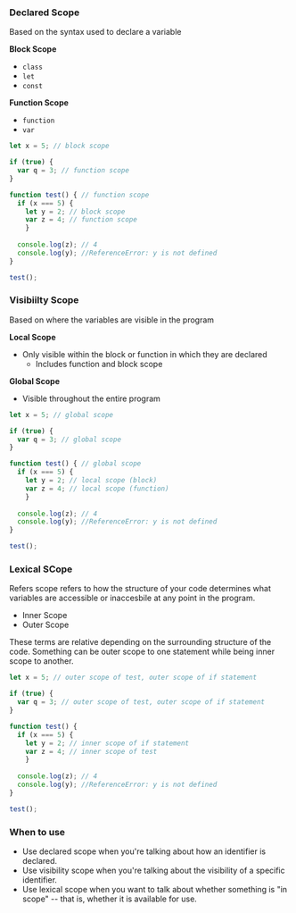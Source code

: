### Declared Scope ###
Based on the syntax used to declare a variable

**Block Scope**
- `class`
- `let`
- `const`

**Function Scope**
- `function`
- `var`

```javascript
let x = 5; // block scope

if (true) {
  var q = 3; // function scope
}

function test() { // function scope
  if (x === 5) {
    let y = 2; // block scope
    var z = 4; // function scope
    }
  
  console.log(z); // 4
  console.log(y); //ReferenceError: y is not defined
}

test();
```

### Visibiilty Scope ###
Based on where the variables are visible in the program

**Local Scope**
- Only visible within the block or function in which they are declared
  - Includes function and block scope

**Global Scope**
- Visible throughout the entire program

```javascript
let x = 5; // global scope

if (true) {
  var q = 3; // global scope
}

function test() { // global scope
  if (x === 5) {
    let y = 2; // local scope (block)
    var z = 4; // local scope (function)
    }
  
  console.log(z); // 4
  console.log(y); //ReferenceError: y is not defined
}

test();
```

### Lexical SCope ###
Refers scope refers to how the structure of your code determines what variables are accessible or inaccesbile at any point in the program.

- Inner Scope
- Outer Scope

These terms are relative depending on the surrounding structure of the code. Something can be outer scope to one statement while being inner scope to another.

```javascript
let x = 5; // outer scope of test, outer scope of if statement

if (true) {
  var q = 3; // outer scope of test, outer scope of if statement
}

function test() {
  if (x === 5) {
    let y = 2; // inner scope of if statement
    var z = 4; // inner scope of test
    }
  
  console.log(z); // 4
  console.log(y); //ReferenceError: y is not defined
}

test();
```

### When to use ###
- Use declared scope when you're talking about how an identifier is declared.
- Use visibility scope when you're talking about the visibility of a specific identifier.
- Use lexical scope when you want to talk about whether something is "in scope" -- that is, whether it is available for use.
